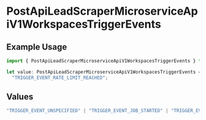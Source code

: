 # PostApiLeadScraperMicroserviceApiV1WorkspacesTriggerEvents

## Example Usage

```typescript
import { PostApiLeadScraperMicroserviceApiV1WorkspacesTriggerEvents } from "oppulence-backend-sdk/models/operations";

let value: PostApiLeadScraperMicroserviceApiV1WorkspacesTriggerEvents =
  "TRIGGER_EVENT_RATE_LIMIT_REACHED";
```

## Values

```typescript
"TRIGGER_EVENT_UNSPECIFIED" | "TRIGGER_EVENT_JOB_STARTED" | "TRIGGER_EVENT_JOB_COMPLETED" | "TRIGGER_EVENT_JOB_FAILED" | "TRIGGER_EVENT_LEAD_FOUND" | "TRIGGER_EVENT_QUOTA_EXCEEDED" | "TRIGGER_EVENT_ERROR_THRESHOLD_REACHED" | "TRIGGER_EVENT_RATE_LIMIT_REACHED" | "TRIGGER_EVENT_DATA_VALIDATION_FAILED" | "TRIGGER_EVENT_NEW_PROXY_NEEDED" | "TRIGGER_EVENT_SCHEDULED_MAINTENANCE"
```